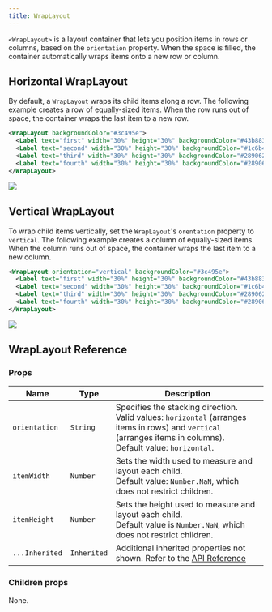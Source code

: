```yaml
---
title: WrapLayout
---
```


`<WrapLayout>` is a layout container that lets you position items in rows or columns, based on the `orientation` property. When the space is filled, the container automatically wraps items onto a new row or column.

## Horizontal WrapLayout

By default, a `WrapLayout` wraps its child items along a row.
The following example creates a row of equally-sized items. When the row runs out of space, the container wraps the last item to a new row.

```xml
<WrapLayout backgroundColor="#3c495e">
  <Label text="first" width="30%" height="30%" backgroundColor="#43b883" />
  <Label text="second" width="30%" height="30%" backgroundColor="#1c6b48" />
  <Label text="third" width="30%" height="30%" backgroundColor="#289062" />
  <Label text="fourth" width="30%" height="30%" backgroundColor="#289062" />
</WrapLayout>
```

<img class="md:w-1/2 lg:w-1/3" src="https://art.nativescript.org/layouts/wrap_layout_horizontal.svg" />

## Vertical WrapLayout

To wrap child items vertically, set the `WrapLayout`'s `orentation` property to `vertical`.
The following example creates a column of equally-sized items. When the column runs out of space, the container wraps the last item to a new column.

```xml
<WrapLayout orientation="vertical" backgroundColor="#3c495e">
  <Label text="first" width="30%" height="30%" backgroundColor="#43b883" />
  <Label text="second" width="30%" height="30%" backgroundColor="#1c6b48" />
  <Label text="third" width="30%" height="30%" backgroundColor="#289062" />
  <Label text="fourth" width="30%" height="30%" backgroundColor="#289062" />
</WrapLayout>
```

<img class="md:w-1/2 lg:w-1/3" src="https://art.nativescript.org/layouts/wrap_layout_vertical.svg" />

## WrapLayout Reference

### Props

| Name           | Type        | Description                                                                                                                                                            |
| -------------- | ----------- | ---------------------------------------------------------------------------------------------------------------------------------------------------------------------- |
| `orientation`  | `String`    | Specifies the stacking direction.<br/>Valid values: `horizontal` (arranges items in rows) and `vertical` (arranges items in columns).<br/>Default value: `horizontal`. |
| `itemWidth`    | `Number`    | Sets the width used to measure and layout each child.<br/>Default value: `Number.NaN`, which does not restrict children.                                               |
| `itemHeight`   | `Number`    | Sets the height used to measure and layout each child.<br/>Default value is `Number.NaN`, which does not restrict children.                                            |
| `...Inherited` | `Inherited` | Additional inherited properties not shown. Refer to the [API Reference](https://docs.nativescript.org/api-reference/classes/wraplayout)                                |

### Children props

None.
